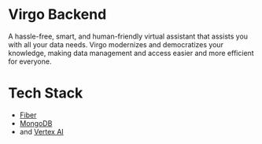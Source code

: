 # Virgo Backend
A hassle-free, smart, and human-friendly virtual assistant that assists you with all your data needs. Virgo modernizes and democratizes your knowledge, making data management and access easier and more efficient for everyone. 

# Tech Stack
* [Fiber](https://gofiber.io/)
* [MongoDB](https://www.mongodb.com/)
* and [Vertex AI](https://cloud.google.com/vertex-ai?hl=en)

